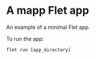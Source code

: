 # A mapp Flet app

An example of a minimal Flet app.

To run the app:

```
flet run [app_directory]
```